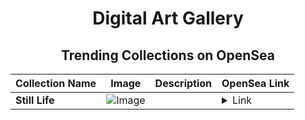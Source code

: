 <div align="center">

# Digital Art Gallery

## Trending Collections on OpenSea

| Collection Name                       | Image                                                                                     | Description                       | OpenSea Link                                                                                          |
|---------------------------------------|-------------------------------------------------------------------------------------------|-----------------------------------|--------------------------------------------------------------------------------------------------------|
| **Still Life** | ![Image](https://i.seadn.io/s/raw/files/aaf9cb8fac31ef675ba331a20a5586f8.jpg?w=500&auto=format?w=200&auto=format) |  | <details><summary>Link</summary>[Still Life](https://opensea.io/collection/still-life-59)</details> |

</div>
